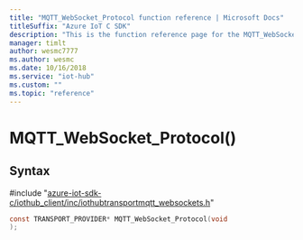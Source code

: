 ```yaml
---                             
title: "MQTT_WebSocket_Protocol function reference | Microsoft Docs" 
titleSuffix: "Azure IoT C SDK"            
description: "This is the function reference page for the MQTT_WebSocket_Protocol() function in the Azure IoT C SDK. This SDK is used with Azure IoT Hub and Azure IoT Hub Device Provisioning Service"            
manager: timlt                 
author: wesmc7777              
ms.author: wesmc               
ms.date: 10/16/2018                    
ms.service: "iot-hub"             
ms.custom: ""                
ms.topic: "reference"        
---                            
```


# MQTT_WebSocket_Protocol()

## Syntax

\#include "[azure-iot-sdk-c/iothub_client/inc/iothubtransportmqtt_websockets.h](../iothubtransportmqtt-websockets-h.md)"  
```C
const TRANSPORT_PROVIDER* MQTT_WebSocket_Protocol(void
);
```

